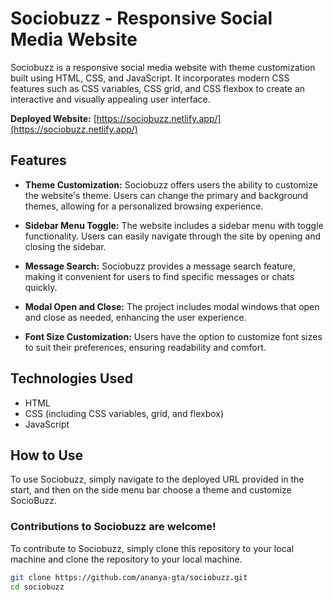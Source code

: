# Sociobuzz - Responsive Social Media Website

Sociobuzz is a responsive social media website with theme customization built using HTML, CSS, and JavaScript. It incorporates modern CSS features such as CSS variables, CSS grid, and CSS flexbox to create an interactive and visually appealing user interface.

**Deployed Website:** [https://sociobuzz.netlify.app/](https://sociobuzz.netlify.app/)

## Features

- **Theme Customization:** Sociobuzz offers users the ability to customize the website's theme. Users can change the primary and background themes, allowing for a personalized browsing experience.

- **Sidebar Menu Toggle:** The website includes a sidebar menu with toggle functionality. Users can easily navigate through the site by opening and closing the sidebar.

- **Message Search:** Sociobuzz provides a message search feature, making it convenient for users to find specific messages or chats quickly.

- **Modal Open and Close:** The project includes modal windows that open and close as needed, enhancing the user experience.

- **Font Size Customization:** Users have the option to customize font sizes to suit their preferences, ensuring readability and comfort.

## Technologies Used

- HTML
- CSS (including CSS variables, grid, and flexbox)
- JavaScript

## How to Use
To use Sociobuzz, simply navigate to the deployed URL provided in the start, and then on the side menu bar choose a theme and customize SocioBuzz.

### Contributions to Sociobuzz are welcome!

To contribute to Sociobuzz, simply clone this repository to your local machine and clone the repository to your local machine.

```bash
git clone https://github.com/ananya-gta/sociobuzz.git
cd sociobuzz
```
